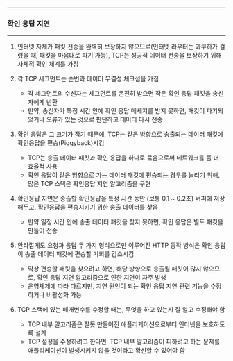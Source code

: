 -----
### 확인 응답 지연
-----
1. 인터넷 자체가 패킷 전송을 완벽히 보장하지 않으므로(인터넷 라우터는 과부하가 걸렸을 때, 패킷을 마음대로 파기 가능), TCP는 성공적 데이터 전송을 보장하기 위해 자체적 확인 체계를 가짐
2. 각 TCP 세그먼트는 순번과 데이터 무결성 체크섬을 가짐
   - 각 세그먼트의 수신자는 세그먼트를 온전히 받으면 작은 확인 응답 패킷을 송신자에게 반환
   - 만약, 송신자가 특정 시간 안에 확인 응답 메세지를 받지 못하면, 패킷이 파기되었거나 오류가 있는 것으로 판단하고 데이터 다시 전송

3. 확인 응답은 그 크기가 작기 때문에, TCP는 같은 방향으로 송출되는 데이터 패킷에 확인응답을 편승(Piggyback)시킴
   - TCP는 송출 데이터 패킷과 확인 응답을 하나로 묶음으로써 네트워크를 좀 더 효율적 사용
   - 확인 응답이 같은 방향으로 가는 데이터 패킷에 편승되는 경우를 늘리기 위해, 많은 TCP 스택은 확인응답 지연 알고리즘을 구현

4. 확인응답 지연은 송출할 확인응답을 특정 시간 동안 (보통 0.1 ~ 0.2초) 버퍼에 저장해두고, 확인응답을 편승시키기 위한 송출 데이터를 찾음
   - 만약 일정 시간 안에 송출 데이터 패킷을 찾지 못하면, 확인 응답은 별도 패킷을 만들어 전송
  
5. 안타깝게도 요청과 응답 두 가지 형식으로만 이루어진 HTTP 동작 방식은 확인 응답이 송출 데이터 패킷에 편승할 기회를 감소시킴
   - 막상 편승할 패킷을 찾으려고 하면, 해당 방향으로 송출될 패킷이 많지 않으므로, 확인 응답 지연 알고리즘으로 인한 지연이 자주 발생
   - 운영체제에 따라 다르지만, 지연 원인이 되는 확인 응답 지연 관련 기능을 수정하거나 비활성화 가능

6. TCP 스택에 있는 매개변수를 수정할 때는, 무엇을 하고 있는지 잘 알고 수정해야 함
   - TCP 내부 알고리즘은 잘못 만들어진 애플리케이션으로부터 인터넷을 보호하도록 설계
   - TCP 설정을 수정하려고 한다면, TCP 내부 알고리즘이 피하려고 하는 문제를 애플리케이션이 발생시키지 않을 것이라고 확신할 수 있어야 함
